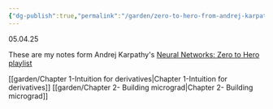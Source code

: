 ```yaml
---
{"dg-publish":true,"permalink":"/garden/zero-to-hero-from-andrej-karpathy/"}
---
```


05.04.25

These are my notes form Andrej Karpathy's [Neural Networks: Zero to Hero playlist](https://www.youtube.com/watch?v=VMj-3S1tku0&list=PLAqhIrjkxbuWI23v9cThsA9GvCAUhRvKZ)

[[garden/Chapter 1-Intuition for derivatives\|Chapter 1-Intuition for derivatives]]
[[garden/Chapter 2- Building micrograd\|Chapter 2- Building micrograd]]

